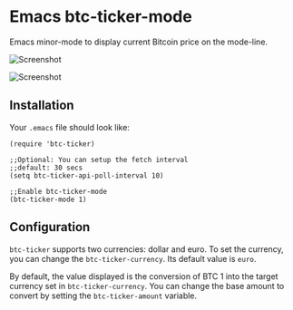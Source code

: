 Emacs btc-ticker-mode
=====================

Emacs minor-mode to display current Bitcoin price on the
mode-line.

![Screenshot](https://github.com/pennersr/emacs-btc-ticker/blob/master/images/screenshot.png?raw=true)

![Screenshot](https://github.com/pennersr/emacs-btc-ticker/blob/master/images/screenshot2.png?raw=true)

Installation
------------

Your `.emacs` file should look like:

    (require 'btc-ticker)

    ;;Optional: You can setup the fetch interval
    ;;default: 30 secs
    (setq btc-ticker-api-poll-interval 10)

    ;;Enable btc-ticker-mode
    (btc-ticker-mode 1)


Configuration
-------------

`btc-ticker` supports two currencies: dollar and euro.  To set the
currency, you can change the `btc-ticker-currency`.  Its default
value is `euro`.

By default, the value displayed is the conversion of BTC 1 into the
target currency set in `btc-ticker-currency`.  You can change the base
amount to convert by setting the `btc-ticker-amount` variable.
